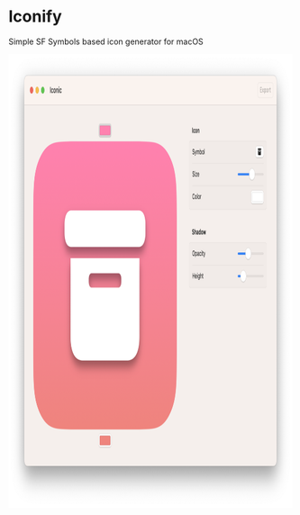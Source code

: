 # Iconify

Simple SF Symbols based icon generator for macOS

<img src="screenshots/screenshot.png" width="1012" height="806" />
